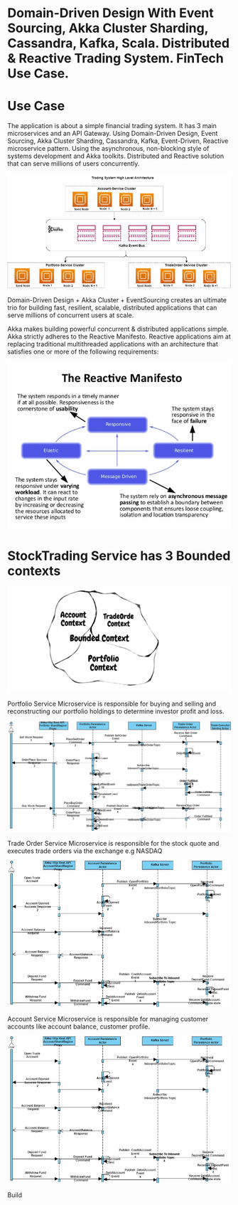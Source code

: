 # Domain-Driven Design With Event Sourcing, Akka Cluster Sharding, Cassandra, Kafka, Scala. Distributed & Reactive Trading System. FinTech Use Case.

# Use Case
The application is about a simple financial trading system. It has 3 main microservices and an API Gateway. Using Domain-Driven Design, Event Sourcing, Akka Cluster Sharding, Cassandra, Kafka, Event-Driven, Reactive microservice pattern.  Using the asynchronous, non-blocking style of systems development and Akka toolkits. Distributed and Reactive solution that can serve millions of users concurrently.

![alt text](https://github.com/seyijava/Akka-StockTrading-EventSourcing/blob/master/images/TradingSystem.jpg)


Domain-Driven Design + Akka Cluster + EventSourcing creates an ultimate trio for building fast, resilient, scalable, distributed applications that can serve millions of concurrent users at scale.

Akka makes building powerful concurrent & distributed applications simple. Akka strictly adheres to the Reactive Manifesto. Reactive applications aim at replacing traditional multithreaded applications with an architecture that satisfies one or more of the following requirements:

![alt text](https://github.com/seyijava/Akka-StockTrading-EventSourcing/blob/master/images/Reactive.png)


# StockTrading Service has 3 Bounded contexts

![alt text](https://github.com/seyijava/Akka-StockTrading-EventSourcing/blob/master/images/contextmapping.jpeg)

Portfolio Service
 Microservice is responsible for buying and selling and reconstructing our portfolio holdings to determine investor profit and                loss.

 ![alt text](https://github.com/seyijava/Akka-StockTrading-EventSourcing/blob/master/images/SequenceSellOrder.jpg)
 
Trade Order Service
   Microservice is responsible for the stock quote and executes trade orders via the exchange e.g NASDAQ
  
  ![alt text](https://github.com/seyijava/Akka-StockTrading-EventSourcing/blob/master/images/SequenceAccount.jpg)
  
Account Service
   Microservice is responsible for managing customer accounts like account balance, customer profile.
   
   ![alt text](https://github.com/seyijava/Akka-StockTrading-EventSourcing/blob/master/images/SequenceAccount.jpg)

Build





